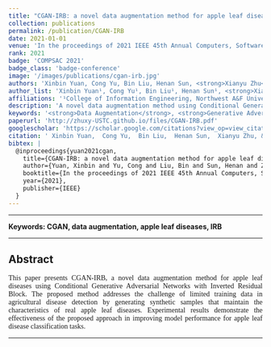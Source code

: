 ```yaml
---
title: "CGAN-IRB: a novel data augmentation method for apple leaf diseases"
collection: publications
permalink: /publication/CGAN-IRB
date: 2021-01-01
venue: 'In the proceedings of 2021 IEEE 45th Annual Computers, Software, and Applications Conference (COMPSAC)'
rank: 2021
badge: 'COMPSAC 2021'
badge_class: 'badge-conference'
image: '/images/publications/cgan-irb.jpg'
authors: 'Xinbin Yuan, Cong Yu, Bin Liu, Henan Sun, <strong>Xianyu Zhu</strong>'
author_list: 'Xinbin Yuan¹, Cong Yu¹, Bin Liu¹, Henan Sun¹, <strong>Xianyu Zhu¹</strong>'
affiliations: '¹College of Information Engineering, Northwest A&F University, Yangling, China'
description: 'A novel data augmentation method using Conditional Generative Adversarial Networks with Inverted Residual Block for apple leaf disease detection.'
keywords: '<strong>Data Augmentation</strong>, <strong>Generative Adversarial Networks</strong>, <strong>Apple Leaf Disease Identification</strong>, <strong>Convolutional Neural Networks</strong>'
paperurl: 'http://zhuxy-USTC.github.io/files/CGAN-IRB.pdf'
googlescholar: 'https://scholar.google.com/citations?view_op=view_citation&hl=en&user=DHVjR2oAAAAJ&citation_for_view=DHVjR2oAAAAJ:u5HHmVD_uO8C'
citation: ' Xinbin Yuan,  Cong Yu,  Bin Liu,  Henan Sun,  Xianyu Zhu, &quot;CGAN-IRB: a novel data augmentation method for apple leaf diseases.&quot; In the proceedings of 2021 IEEE 45th Annual Computers, Software, and Applications Conference (COMPSAC), 2021.'
bibtex: |
  @inproceedings{yuan2021cgan,
    title={CGAN-IRB: a novel data augmentation method for apple leaf diseases},
    author={Yuan, Xinbin and Yu, Cong and Liu, Bin and Sun, Henan and Zhu, Xianyu},
    booktitle={In the proceedings of 2021 IEEE 45th Annual Computers, Software, and Applications Conference (COMPSAC)},
    year={2021},
    publisher={IEEE}
  }
---
```



--------

**Keywords: CGAN, data augmentation, apple leaf diseases, IRB**


--------

## Abstract
<div style="font-family: 'Times New Roman', Times, serif;">
<p style="text-align: justify;">
This paper presents CGAN-IRB, a novel data augmentation method for apple leaf diseases using Conditional Generative Adversarial Networks with Inverted Residual Block. The proposed method addresses the challenge of limited training data in agricultural disease detection by generating synthetic samples that maintain the characteristics of real apple leaf diseases. Experimental results demonstrate the effectiveness of the proposed approach in improving model performance for apple leaf disease classification tasks.
</p>
</div>


--------
